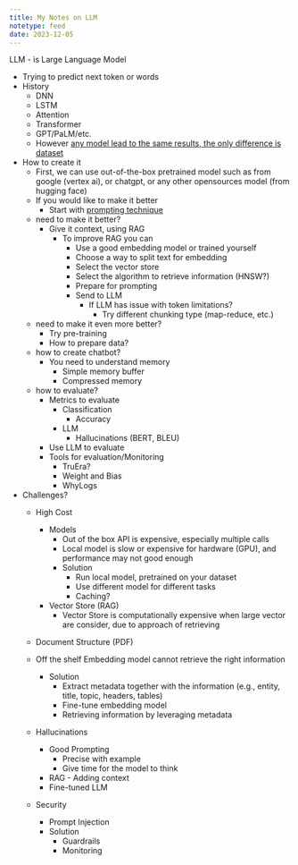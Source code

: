 ```yaml
---
title: My Notes on LLM
notetype: feed
date: 2023-12-05
---
```


LLM - is Large Language Model
- Trying to predict next token or words
- History
	- DNN
	- LSTM
	- Attention
	- Transformer
	- GPT/PaLM/etc.
	- However [any model lead to the same results, the only difference is dataset](https://nonint.com/2023/06/10/the-it-in-ai-models-is-the-dataset/)
- How to create it
	- First, we can use out-of-the-box pretrained model such as from google (vertex ai), or chatgpt, or any other opensources model (from hugging face)
	- If you would like to make it better
		- Start with [prompting technique](notes/ChatGPT-Prompt-Engineering-for-Developers)
	- need to make it better?
		- Give it context, using RAG
			- To improve RAG you can
				- Use a good embedding model or trained yourself
				- Choose a way to split text for embedding
				- Select the vector store
				- Select the algorithm to retrieve information (HNSW?)
				- Prepare for prompting
				- Send to LLM
					- If LLM has issue with token limitations?
						- Try different chunking type (map-reduce, etc.)
	- need to make it even more better?
		- Try pre-training
		- How to prepare data?
	- how to create chatbot?
		- You need to understand memory
			- Simple memory buffer
			- Compressed memory
	- how to evaluate?
		- Metrics to evaluate
			- Classification
				- Accuracy
			- LLM
				- Hallucinations (BERT, BLEU)
		- Use LLM to evaluate
		- Tools for evaluation/Monitoring
			- TruEra?
			- Weight and Bias
			- WhyLogs
- Challenges?
	- High Cost
		- Models
			- Out of the box API is expensive, especially multiple calls
			- Local model is slow or expensive for hardware (GPU), and performance may not good enough
			- Solution
				- Run local model, pretrained on your dataset
				- Use different model for different tasks
				- Caching?
		- Vector Store (RAG)
			- Vector Store is computationally expensive when large vector are consider, due to approach of retrieving
	- Document Structure (PDF)

	- Off the shelf Embedding model cannot retrieve the right information
		- Solution
			- Extract metadata together with the information (e.g., entity, title, topic, headers, tables)
			- Fine-tune embedding model
			- Retrieving information by leveraging metadata
	- Hallucinations
		- Good Prompting
			- Precise with example
			- Give time for the model to think
		- RAG - Adding context
		- Fine-tuned LLM
	- Security
		- Prompt Injection
		- Solution
			- Guardrails
			- Monitoring